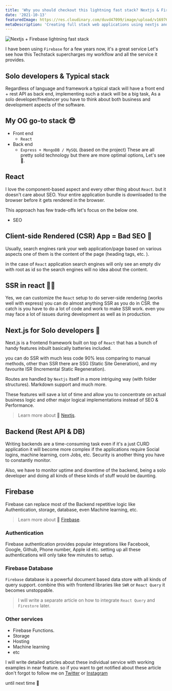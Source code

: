 ```yaml
---
title: 'Why you should checkout this lightning fast stack? Nextjs & Firebase.'
date: '2021-10-13'
featuredImage: https://res.cloudinary.com/duvd47099/image/upload/v1697643638/personal-site/y0dthbs9wvjnwpxswr58.jpg
metaDescription: 'Creating full stack web applications using nextjs and firebase. '
---
```


![Nextjs + Firebase lightning fast stack](https://res.cloudinary.com/duvd47099/image/upload/v1697643638/personal-site/y0dthbs9wvjnwpxswr58.jpg)

I have been using `Firebase` for a few years now, it's a great service Let's see how this Techstack supercharges my workflow and all the service it provides.

## Solo developers & Typical stack

Regardless of language and framework a typical stack will have a front end + rest API as back end,
implementing such a stack will be a big task, As a solo developer/freelancer you have to think about both business and development aspects of the software.

## My OG go-to stack 😎

- Front end
  - `React`
- Back end
  - `Express + MongoDB / MySQL` (based on the project)
    These are all pretty solid technology but there are more optimal options, Let's see 👀.

## React

I love the component-based aspect and every other thing about `React`. but it doesn't care about SEO. Your entire application bundle is downloaded to the browser before it gets rendered in the browser.

This approach has few trade-offs let's focus on the below one.

- SEO

## Client-side Rendered (CSR) App = Bad SEO 🔎

Usually, search engines rank your web application/page based on various aspects one of them is the content of the page (heading tags, etc. ).

in the case of `React` application search engines will only see an empty div with root as id so the search engines will no idea about the content.

## SSR in react 🏋️‍♀️

Yes, we can customize the `React` setup to do server-side rendering (works well with express) you can do almost anything SSR as you do in CSR. the catch is you have to do a lot of code and work to make SSR work. even you may face a lot of issues during development as well as in production.

## Next.js for Solo developers 🚀

Next.js is a frontend framework built on top of `React` that has a bunch of handy features inbuilt basically batteries included.

you can do SSR with much less code 90% less comparing to manual methods, other than SSR there are SSG (Static Site Generation), and my favourite ISR (Incremental Static Regeneration).

Routes are handled by `Nextjs` itself in a more intriguing way (with folder structures). Markdown support and much more.

These features will save a lot of time and allow you to concentrate on actual business logic and other major logical implementations instead of SEO & Performance.

> Learn more about 🔗 [Nextjs](https://nextjs.org/).

## Backend (Rest API & DB)

Writing backends are a time-consuming task even if it's a just CURD application it will become more complex if the applications require Social logins, machine learning, corn Jobs, etc. Security is another thing you have to constantly monitor.

Also, we have to monitor uptime and downtime of the backend, being a solo developer and doing all kinds of these kinds of stuff would be daunting.

## Firebase

Firebase can replace most of the Backend repetitive logic like Authentication, storage, database, even Machine learning, etc.

> Learn more about 🔗 [Firebase](https://firebase.google.com/).

### Authentication

Firebase authentication provides popular integrations like Facebook, Google, Github, Phone number, Apple id etc. setting up all these authentications will only take few minutes to setup.

### Firebase Database

`Firebase` database is a powerful document based data store with all kinds of query support. combine this with frontend libraries like `SWR` or `React Query` it becomes unstoppable.

> I will write a separate article on how to integrate `React Query` and `Firestore` later.

### Other services

- Firebase Functions.
- Storage
- Hosting
- Machine learning
- etc

I will write detailed articles about these individual service with working examples in near feature. so if you want to get notified about these article don't forgot to follow me on [Twitter](https://twitter.com/rajakumar_dev) or [Instagram](https://www.instagram.com/rajakumar.me/)

until next time 🖖
